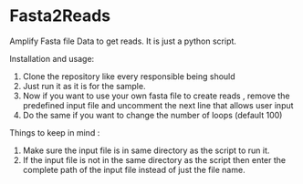 # Fasta2Reads
Amplify Fasta file Data to get reads.
It is just a python script.

Installation and usage:
1. Clone the repository like every responsible being should
2. Just run it as it is for the sample.
3. Now if you want to use your own fasta file to create reads , remove the predefined input file and uncomment the next line that allows user input
4. Do the same if you want to change the number of loops (default 100)

Things to keep in mind : 
1. Make sure the input file is in same directory as the script to run it.
2. If the input file is not in the same directory as the script then enter the complete path of the input file instead of just the file name.
